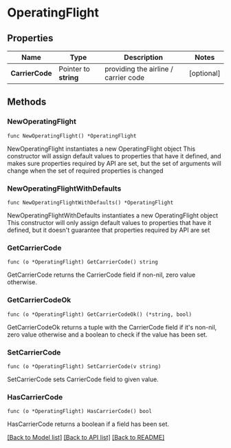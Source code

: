 # OperatingFlight

## Properties

Name | Type | Description | Notes
------------ | ------------- | ------------- | -------------
**CarrierCode** | Pointer to **string** | providing the airline / carrier code | [optional] 

## Methods

### NewOperatingFlight

`func NewOperatingFlight() *OperatingFlight`

NewOperatingFlight instantiates a new OperatingFlight object
This constructor will assign default values to properties that have it defined,
and makes sure properties required by API are set, but the set of arguments
will change when the set of required properties is changed

### NewOperatingFlightWithDefaults

`func NewOperatingFlightWithDefaults() *OperatingFlight`

NewOperatingFlightWithDefaults instantiates a new OperatingFlight object
This constructor will only assign default values to properties that have it defined,
but it doesn't guarantee that properties required by API are set

### GetCarrierCode

`func (o *OperatingFlight) GetCarrierCode() string`

GetCarrierCode returns the CarrierCode field if non-nil, zero value otherwise.

### GetCarrierCodeOk

`func (o *OperatingFlight) GetCarrierCodeOk() (*string, bool)`

GetCarrierCodeOk returns a tuple with the CarrierCode field if it's non-nil, zero value otherwise
and a boolean to check if the value has been set.

### SetCarrierCode

`func (o *OperatingFlight) SetCarrierCode(v string)`

SetCarrierCode sets CarrierCode field to given value.

### HasCarrierCode

`func (o *OperatingFlight) HasCarrierCode() bool`

HasCarrierCode returns a boolean if a field has been set.


[[Back to Model list]](../README.md#documentation-for-models) [[Back to API list]](../README.md#documentation-for-api-endpoints) [[Back to README]](../README.md)


